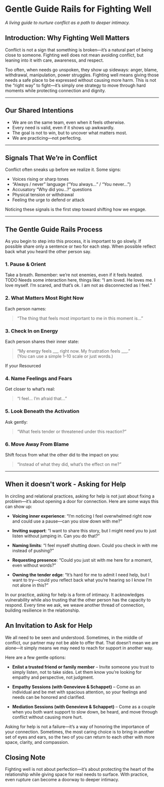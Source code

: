 # Gentle Guide Rails for Fighting Well  
*A living guide to nurture conflict as a path to deeper intimacy.*

## Introduction: Why Fighting Well Matters  
Conflict is not a sign that something is broken—it’s a natural part of being close to someone. Fighting well does not mean avoiding conflict, but leaning into it with care, awareness, and respect.  

Too often, when needs go unspoken, they show up sideways: anger, blame, withdrawal, manipulation, power struggles. Fighting well means giving those needs a safe place to be expressed without causing more harm. This is not the “right way” to fight—it’s simply one strategy to move through hard moments while protecting connection and dignity.  

---

## Our Shared Intentions  
- We are on the same team, even when it feels otherwise.  
- Every need is valid, even if it shows up awkwardly.  
- The goal is not to win, but to uncover what matters most.  
- We are practicing—not perfecting.  

---

## Signals That We’re in Conflict  
Conflict often sneaks up before we realize it. Some signs:  
- Voices rising or sharp tones  
- “Always / never” language (“You always…” / “You never…”)  
- Accusatory “Why did you…?” questions  
- Physical tension or withdrawal  
- Feeling the urge to defend or attack  

Noticing these signals is the first step toward shifting how we engage.  

---

## The Gentle Guide Rails Process  

As you begin to step into this process, it is important to go slowly. If possible share only a sentence or two for each step. When possible reflect back what you heard the other person say. 

### 1. Pause & Orient  
Take a breath. Remember: we’re not enemies, even if it feels heated.  
TODO Needs some interaction here, things like: 
“I am loved. He loves me. I love myself. I’m scared, and that’s ok. I am not as disconnected as I feel.”
### 2. What Matters Most Right Now  
Each person names:  
> “The thing that feels most important to me in this moment is…”  

### 3. Check In on Energy  
Each person shares their inner state:  
> “My energy feels ___ right now. My frustration feels ___.”  
(You can use a simple 1–10 scale or just words.)  

If your Resourced 
### 4. Name Feelings and Fears  
Get closer to what’s real:  
> “I feel… I’m afraid that…”  

### 5. Look Beneath the Activation  
Ask gently:  
> “What feels tender or threatened under this reaction?”  

### 6. Move Away From Blame  
Shift focus from what the other did to the impact on you:  
> “Instead of what they did, what’s the effect on me?”  

---

## When it doesn't work - Asking for Help

In circling and relational practices, asking for help is not just about fixing a problem—it’s about opening a door for connection. Here are some ways this can show up:

- **Voicing inner experience**: “I’m noticing I feel overwhelmed right now and could use a pause—can you slow down with me?”
    
- **Inviting support**: “I want to share this story, but I might need you to just listen without jumping in. Can you do that?”
    
- **Naming limits**: “I feel myself shutting down. Could you check in with me instead of pushing?”
    
- **Requesting presence**: “Could you just sit with me here for a moment, even without words?”
    
- **Owning the tender edge**: “It’s hard for me to admit I need help, but I want to try—could you reflect back what you’re hearing so I know I’m not alone in this?”
    

In our practice, asking for help is a form of intimacy. It acknowledges vulnerability while also trusting that the other person has the capacity to respond. Every time we ask, we weave another thread of connection, building resilience in the relationship.

## An Invitation to Ask for Help

We all need to be seen and understood. Sometimes, in the middle of conflict, our partner may not be able to offer that. That doesn’t mean we are alone—it simply means we may need to reach for support in another way.

Here are a few gentle options:

- **Enlist a trusted friend or family member** – Invite someone you trust to simply listen, not to take sides. Let them know you’re looking for empathy and perspective, not judgment.
    
- **Empathy Sessions (with Genevieve & Schappet)** – Come as an individual and be met with spacious attention, so your feelings and needs can be honored and clarified.
    
- **Mediation Sessions (with Genevieve & Schappet)** – Come as a couple when you both want support to slow down, be heard, and move through conflict without causing more hurt.

Asking for help is not a failure—it’s a way of honoring the importance of your connection. Sometimes, the most caring choice is to bring in another set of eyes and ears, so the two of you can return to each other with more space, clarity, and compassion.


## Closing Note  
Fighting well is not about perfection—it’s about protecting the heart of the relationship while giving space for real needs to surface. With practice, even rupture can become a doorway to deeper intimacy.  
